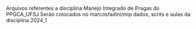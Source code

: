 Arquivos referentes a disciplina Manejo Integrado de Pragas do PPGCA_UFSJ
Serão colocados no marcosfadini/mip dados, scrits e aulas da disciplina 2024_1
